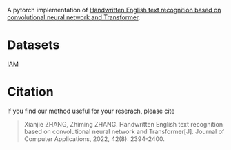 A pytorch implementation of [Handwritten English text recognition based on convolutional neural network and Transformer](http://www.joca.cn/CN/10.11772/j.issn.1001-9081.2021091564).
# Datasets
  [IAM](https://fki.tic.heia-fr.ch/databases/iam-handwriting-database)
# Citation
If you find our method useful for your reserach, please cite
> Xianjie ZHANG, Zhiming ZHANG. Handwritten English text recognition based on convolutional neural network and Transformer[J]. Journal of Computer Applications, 2022, 42(8): 2394-2400.
